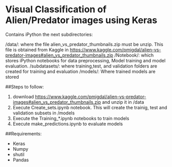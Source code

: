 # Visual Classification of Alien/Predator images using Keras

Contains iPython the next subdirectories:

/data/: where the file alien_vs_predator_thumbnails.zip must be unzip. This file is obtained from Kaggle in https://www.kaggle.com/pmigdal/alien-vs-predator-images#alien_vs_predator_thumbnails.zip
/Notebook/: which stores iPython notebooks for data preprocessing, Model training and model evaluation.
/subdatasets/: where training,test, and validation folders are created for training and evaluation
/models/: Where trained models are stored

   
##Steps to follow:

1) download https://www.kaggle.com/pmigdal/alien-vs-predator-images#alien_vs_predator_thumbnails.zip and unzip it in /data
2) Execute Create_sets.ipynb notebook. This will create the trainig, test and validation subsets in /models
3) Execute the Training_*.ipynb notebooks to train models
4) Execute make_predictions.ipynb to evaluate models

##Requirements:

- Keras
- Numpy
- shutil
- Pandas